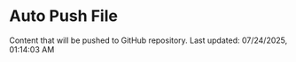 # Auto Push File

Content that will be pushed to GitHub repository.
Last updated: 07/24/2025, 01:14:03 AM